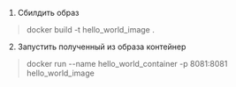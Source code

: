 1) Сбилдить образ 

> docker build -t hello_world_image .   


2) Запустить полученный из образа контейнер 

> docker run --name hello_world_container -p 8081:8081 hello_world_image 

